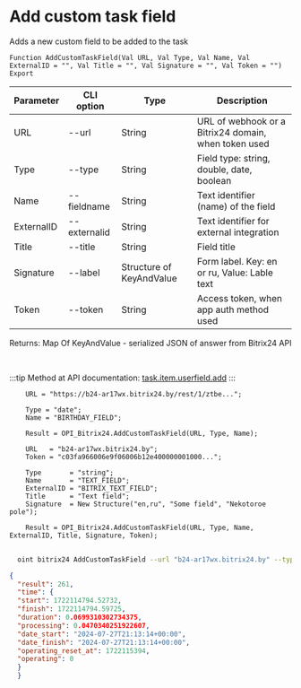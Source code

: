 ﻿---
sidebar_position: 2
---

# Add custom task field
 Adds a new custom field to be added to the task



`Function AddCustomTaskField(Val URL, Val Type, Val Name, Val ExternalID = "", Val Title = "", Val Signature = "", Val Token = "") Export`

  | Parameter | CLI option | Type | Description |
  |-|-|-|-|
  | URL | --url | String | URL of webhook or a Bitrix24 domain, when token used |
  | Type | --type | String | Field type: string, double, date, boolean |
  | Name | --fieldname | String | Text identifier (name) of the field |
  | ExternalID | --externalid | String | Text identifier for external integration |
  | Title | --title | String | Field title |
  | Signature | --label | Structure of KeyAndValue | Form label. Key: en or ru, Value: Lable text |
  | Token | --token | String | Access token, when app auth method used |

  
  Returns:  Map Of KeyAndValue - serialized JSON of answer from Bitrix24 API

<br/>

:::tip
Method at API documentation: [task.item.userfield.add](https://dev.1c-bitrix.ru/rest_help/tasks/task/userfield/add.php)
:::
<br/>


```bsl title="Code example"
    URL = "https://b24-ar17wx.bitrix24.by/rest/1/ztbe...";

    Type = "date";
    Name = "BIRTHDAY_FIELD";

    Result = OPI_Bitrix24.AddCustomTaskField(URL, Type, Name);

    URL   = "b24-ar17wx.bitrix24.by";
    Token = "c03fa966006e9f06006b12e400000001000...";

    Type       = "string";
    Name       = "TEXT_FIELD";
    ExternalID = "BITRIX_TEXT_FIELD";
    Title      = "Text field";
    Signature  = New Structure("en,ru", "Some field", "Nekotoroe pole");

    Result = OPI_Bitrix24.AddCustomTaskField(URL, Type, Name, ExternalID, Title, Signature, Token);
```



```sh title="CLI command example"
    
  oint bitrix24 AddCustomTaskField --url "b24-ar17wx.bitrix24.by" --type "string" --fieldname "TEXT_FIELD" --externalid "BITRIX_TEXT_FIELD" --title "Text field" --label %label% --token "fe3fa966006e9f06006b12e400000001000..."

```

```json title="Result"
{
  "result": 261,
  "time": {
  "start": 1722114794.52732,
  "finish": 1722114794.59725,
  "duration": 0.0699310302734375,
  "processing": 0.0470340251922607,
  "date_start": "2024-07-27T21:13:14+00:00",
  "date_finish": "2024-07-27T21:13:14+00:00",
  "operating_reset_at": 1722115394,
  "operating": 0
  }
  }
```
